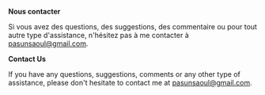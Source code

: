 **Nous contacter**

Si vous avez des questions, des suggestions, des commentaire ou pour tout autre type d'assistance, n'hésitez pas à me contacter à [pasunsaoul@gmail.com](mailto:pasunsaoul@gmail.com).


**Contact Us**

If you have any questions, suggestions, comments or any other type of assistance, please don't hesitate to contact me at [pasunsaoul@gmail.com](mailto:pasunsaoul@gmail.com).
